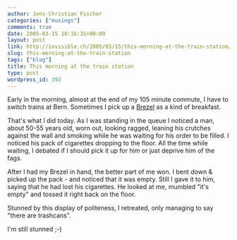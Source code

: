 ```yaml
---
author: Jens-Christian Fischer
categories: ["musings"]
comments: true
date: 2005-03-15 10:16:31+00:00
layout: post
link: http://invisible.ch/2005/03/15/this-morning-at-the-train-station/
slug: this-morning-at-the-train-station
tags: ["blog"]
title: This morning at the train station
type: post
wordpress_id: 392
---
```


Early in the morning, almost at the end of my 105 minute commute, I have to switch trains at Bern. Sometimes I pick up a [Brezel][1] as a kind of breakfast.

That's what I did today. As I was standing in the queue I noticed a man, about 50-55 years old, worn out, looking ragged, leaning his crutches against the wall and smoking while he was waiting for his order to be filled. I noticed his pack of cigarettes dropping to the floor. All the time while waiting, I debated if I should pick it up for him or just deprive him of the fags.

After I had my Brezel in hand, the better part of me won. I bent down & picked up the pack - and noticed that it was empty. Still I gave it to him, saying that he had lost his cigarettes. He looked at me, mumbled "it's empty" and tossed it right back on the floor.

Stunned by this display of politeness, I retreated, only managing to say "there are trashcans".

I'm still stunned ;-)


[1]: http://www.google.com/search?q=brezel&sourceid;=opera&num;=0&ie;=utf-8&oe;=utf-8
